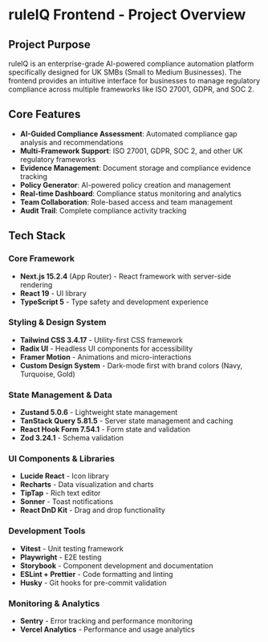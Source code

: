# ruleIQ Frontend - Project Overview

## Project Purpose
ruleIQ is an enterprise-grade AI-powered compliance automation platform specifically designed for UK SMBs (Small to Medium Businesses). The frontend provides an intuitive interface for businesses to manage regulatory compliance across multiple frameworks like ISO 27001, GDPR, and SOC 2.

## Core Features
- **AI-Guided Compliance Assessment**: Automated compliance gap analysis and recommendations
- **Multi-Framework Support**: ISO 27001, GDPR, SOC 2, and other UK regulatory frameworks
- **Evidence Management**: Document storage and compliance evidence tracking
- **Policy Generator**: AI-powered policy creation and management
- **Real-time Dashboard**: Compliance status monitoring and analytics
- **Team Collaboration**: Role-based access and team management
- **Audit Trail**: Complete compliance activity tracking

## Tech Stack

### Core Framework
- **Next.js 15.2.4** (App Router) - React framework with server-side rendering
- **React 19** - UI library
- **TypeScript 5** - Type safety and development experience

### Styling & Design System
- **Tailwind CSS 3.4.17** - Utility-first CSS framework
- **Radix UI** - Headless UI components for accessibility
- **Framer Motion** - Animations and micro-interactions
- **Custom Design System** - Dark-mode first with brand colors (Navy, Turquoise, Gold)

### State Management & Data
- **Zustand 5.0.6** - Lightweight state management
- **TanStack Query 5.81.5** - Server state management and caching
- **React Hook Form 7.54.1** - Form state and validation
- **Zod 3.24.1** - Schema validation

### UI Components & Libraries
- **Lucide React** - Icon library
- **Recharts** - Data visualization and charts
- **TipTap** - Rich text editor
- **Sonner** - Toast notifications
- **React DnD Kit** - Drag and drop functionality

### Development Tools
- **Vitest** - Unit testing framework
- **Playwright** - E2E testing
- **Storybook** - Component development and documentation
- **ESLint + Prettier** - Code formatting and linting
- **Husky** - Git hooks for pre-commit validation

### Monitoring & Analytics
- **Sentry** - Error tracking and performance monitoring
- **Vercel Analytics** - Performance and usage analytics